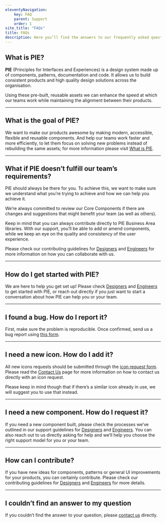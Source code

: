 ```yaml
---
eleventyNavigation:
    key: FAQ
    parent: Support
    order: 1
site_title: "FAQs"
title: FAQs
description: Here you’ll find the answers to our frequently asked questions, but  feel free to reach out to us if you need additional help.
---
```


## What is PIE?

**PIE** (Principles for Interfaces and Experiences) is a design system made up of components, patterns, documentation and code. It allows us to build consistent products and high quality design solutions across the organisation.

Using these pre-built, reusable assets we can enhance the speed at which our teams work while maintaining the alignment between their products.

---

## What is the goal of PIE?

We want to make our products awesome by making modern, accessible, flexible and reusable components. And help our teams work faster and more efficiently, to let them focus on solving new problems instead of rebuilding the same assets; for more information please visit [What is PIE]().

---

## What if PIE doesn’t fulfill our team’s requirements?

PIE should always be there for you. To achieve this, we want to make sure we understand what you’re trying to achieve and how we can help you achieve it.

We’re always committed to review our Core Components if there are changes and suggestions that might benefit your team (as well as others).

Keep in mind that you can always contribute directly to PIE Business Area libraries. With our support, you’ll be able to add or amend components, while we keep an eye on the quality and consistency of the user experience.

Please check our contributing guidelines for [Designers]() and [Engineers]() for more information on how you can collaborate with us.

---

## How do I get started with PIE?

We are here to help you get set up! Please check [Designers]() and [Engineers]() to get started with PIE, or reach out directly if you just want to start a conversation about how PIE can help you or your team.

---

## I found a bug. How do I report it?

First, make sure the problem is reproducible. Once confirmed, send us a bug report using [this form]().

---

## I need a new icon. How do I add it?

All new icons requests should be submitted through the [icon request form](https://docs.google.com/forms/d/16x_tEnAZS75vamcGQpOwipjCfz6Nczg2TfI0a_Ixh9U/viewform?pli=1&pli=1&edit_requested=true). Please read the [Contact Us]() page for more information on how to contact us directly with an icon request.

Please keep in mind though that if there’s a similar icon already in use, we will suggest you to use that instead.

---

## I need a new component. How do I request it?

If you need a new component built, please check the processes we’ve outlined in our support guidelines for [Designers]() and [Engineers](). You can also reach out to us directly asking for help and we’ll help you choose the right support model for you or your team.

---

## How can I contribute?

If you have new ideas for components, patterns or general UI improvements for your products, you can certainly contribute. Please check our contributing guidelines for [Designers]() and [Engineers]() for more details.

---

## I couldn’t find an answer to my question
If you couldn’t find the answer to your question, please [contact us]() directly.

